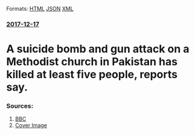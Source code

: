 
Formats: [HTML](/news/2017/12/17/a-suicide-bomb-and-gun-attack-on-a-methodist-church-in-pakistan-has-killed-at-least-five-people-reports-say.html)  [JSON](/news/2017/12/17/a-suicide-bomb-and-gun-attack-on-a-methodist-church-in-pakistan-has-killed-at-least-five-people-reports-say.json)  [XML](/news/2017/12/17/a-suicide-bomb-and-gun-attack-on-a-methodist-church-in-pakistan-has-killed-at-least-five-people-reports-say.xml)  

### [2017-12-17](/news/2017/12/17/index.md)

# A suicide bomb and gun attack on a Methodist church in Pakistan has killed at least five people, reports say. 




### Sources:

1. [BBC](http://www.bbc.com/news/world-asia-42383436)
1. [Cover Image](https://ichef.bbci.co.uk/news/1024/cpsprodpb/3402/production/_99241331_hi043632037.jpg)
